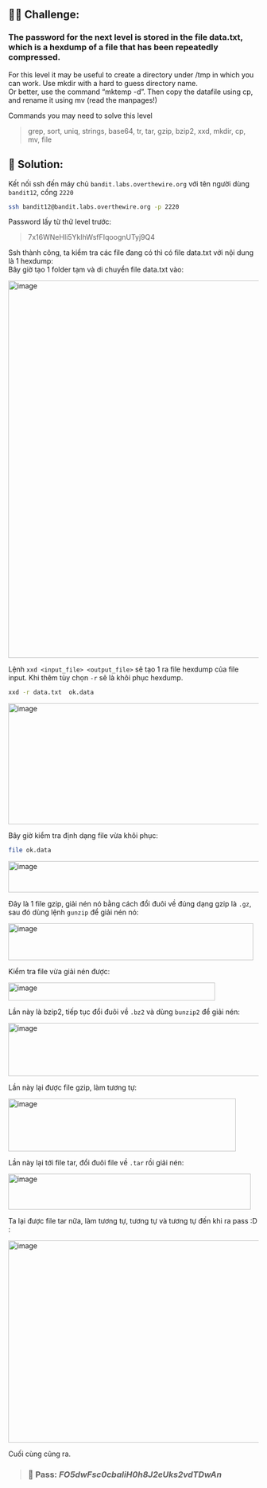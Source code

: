 ## 🕵️‍♂️ Challenge:  
### The password for the next level is stored in the file data.txt, which is a hexdump of a file that has been repeatedly compressed.  
For this level it may be useful to create a directory under /tmp in which you can work. Use mkdir with a hard to guess directory name.  
Or better, use the command “mktemp -d”. Then copy the datafile using cp, and rename it using mv (read the manpages!)  

Commands you may need to solve this level  
> grep, sort, uniq, strings, base64, tr, tar, gzip, bzip2, xxd, mkdir, cp, mv, file
## 📝 Solution:

Kết nối ssh đến máy chủ `bandit.labs.overthewire.org` với tên người dùng `bandit12`, cổng `2220`  
```bash
ssh bandit12@bandit.labs.overthewire.org -p 2220
```
Password lấy từ thử level trước:  
> 7x16WNeHIi5YkIhWsfFIqoognUTyj9Q4

Ssh thành công, ta kiểm tra các file đang có thì có file data.txt với nội dung là 1 hexdump:  
Bây giờ tạo 1 folder tạm và di chuyển file data.txt vào:  

<img width="623" height="758" alt="image" src="https://github.com/user-attachments/assets/84f42ecd-6f51-403e-9468-79051a8e4a32" />

Lệnh `xxd <input_file> <output_file>` sẽ tạo 1 ra file hexdump của file input. Khi thêm tùy chọn `-r` sẽ là khôi phục hexdump.  
```bash
xxd -r data.txt  ok.data
```

<img width="1485" height="243" alt="image" src="https://github.com/user-attachments/assets/6c74f6a4-ffcf-4d90-80d4-5db005ce2bf6" />

Bây giờ kiểm tra định dạng file vừa khôi phục:  
```bash
file ok.data
```

<img width="1345" height="63" alt="image" src="https://github.com/user-attachments/assets/c8bbbaa6-3c17-456a-aa58-a4a55285eee3" />

Đây là 1 file gzip, giải nén nó bằng cách đổi đuôi về đúng dạng gzip là `.gz`, sau đó dùng lệnh `gunzip` để giải nén nó:  

<img width="493" height="74" alt="image" src="https://github.com/user-attachments/assets/27767299-2a47-4396-ba0a-a604befcf6ef" />

Kiểm tra file vừa giải nén được:  

<img width="416" height="36" alt="image" src="https://github.com/user-attachments/assets/76f35e75-cd4a-4ce2-8152-0e485635bf6d" />

Lần này là bzip2, tiếp tục đổi đuôi về `.bz2` và dùng `bunzip2` để giải nén:  

<img width="1298" height="107" alt="image" src="https://github.com/user-attachments/assets/4c2d566d-89c6-4931-81ee-fe879494fae7" />

Lần này lại được file gzip, làm tương tự:  

<img width="458" height="106" alt="image" src="https://github.com/user-attachments/assets/0d240488-611b-4d89-886b-baad102a87f5" />

Lần này lại tới file tar, đổi đuôi file về `.tar` rồi giải nén:  

<img width="488" height="72" alt="image" src="https://github.com/user-attachments/assets/6e1c7bc6-9b41-4675-9de5-15614ebd240e" />

Ta lại được file tar nữa, làm tương tự, tương tự và tương tự đến khi ra pass :D :  

<img width="1335" height="406" alt="image" src="https://github.com/user-attachments/assets/bdc8ea68-cf0c-4c34-a433-e022fe74aaba" />

Cuối cùng cũng ra.  


>### 🎯 Pass: ***FO5dwFsc0cbaIiH0h8J2eUks2vdTDwAn***
